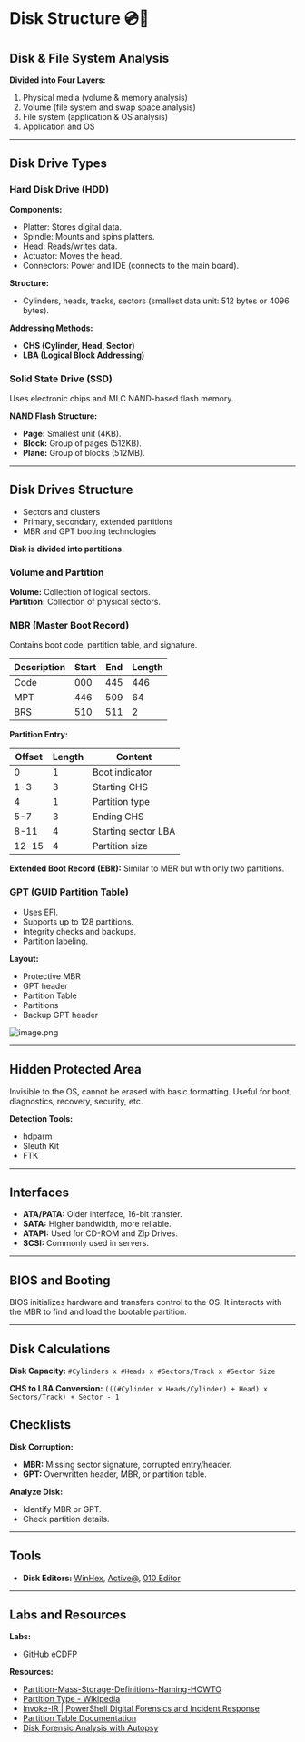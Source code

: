 # Disk Structure 💿💽

## Disk & File System Analysis

**Divided into Four Layers:**

1. Physical media (volume & memory analysis)
2. Volume (file system and swap space analysis)
3. File system (application & OS analysis)
4. Application and OS

---

## Disk Drive Types

### Hard Disk Drive (HDD)

**Components:**

- Platter: Stores digital data.
- Spindle: Mounts and spins platters.
- Head: Reads/writes data.
- Actuator: Moves the head.
- Connectors: Power and IDE (connects to the main board).

**Structure:**

- Cylinders, heads, tracks, sectors (smallest data unit: 512 bytes or 4096 bytes).

**Addressing Methods:**

- **CHS (Cylinder, Head, Sector)**
- **LBA (Logical Block Addressing)**

### Solid State Drive (SSD)

Uses electronic chips and MLC NAND-based flash memory.

**NAND Flash Structure:**

- **Page:** Smallest unit (4KB).
- **Block:** Group of pages (512KB).
- **Plane:** Group of blocks (512MB).

---

## Disk Drives Structure

- Sectors and clusters
- Primary, secondary, extended partitions
- MBR and GPT booting technologies

**Disk is divided into partitions.**

### Volume and Partition

**Volume:** Collection of logical sectors.  
**Partition:** Collection of physical sectors.

### MBR (Master Boot Record)

Contains boot code, partition table, and signature.

| Description | Start | End | Length |
| --- | --- | --- | --- |
| Code | 000 | 445 | 446 |
| MPT | 446 | 509 | 64 |
| BRS | 510 | 511 | 2 |

**Partition Entry:**

| Offset | Length | Content |
| --- | --- | --- |
| 0 | 1 | Boot indicator |
| 1-3 | 3 | Starting CHS |
| 4 | 1 | Partition type |
| 5-7 | 3 | Ending CHS |
| 8-11 | 4 | Starting sector LBA |
| 12-15 | 4 | Partition size |

**Extended Boot Record (EBR):** Similar to MBR but with only two partitions.

### GPT (GUID Partition Table)

- Uses EFI.
- Supports up to 128 partitions.
- Integrity checks and backups.
- Partition labeling.

**Layout:**

- Protective MBR
- GPT header
- Partition Table
- Partitions
- Backup GPT header

![image.png](https://prod-files-secure.s3.us-west-2.amazonaws.com/50f26eae-14f0-41b4-9e71-5d7eda8618ed/87ac263c-8c52-42e1-bf4a-fa4f27650848/image.png)

---

## Hidden Protected Area

Invisible to the OS, cannot be erased with basic formatting. Useful for boot, diagnostics, recovery, security, etc.

**Detection Tools:**

- hdparm
- Sleuth Kit
- FTK 


---

## Interfaces

- **ATA/PATA:** Older interface, 16-bit transfer.
- **SATA:** Higher bandwidth, more reliable.
- **ATAPI:** Used for CD-ROM and Zip Drives.
- **SCSI:** Commonly used in servers.

---

## BIOS and Booting

BIOS initializes hardware and transfers control to the OS. It interacts with the MBR to find and load the bootable partition.

---

## Disk Calculations

**Disk Capacity:** `#Cylinders x #Heads x #Sectors/Track x #Sector Size`

**CHS to LBA Conversion:** `(((#Cylinder x Heads/Cylinder) + Head) x Sectors/Track) + Sector - 1`

## Checklists

**Disk Corruption:**

- **MBR:** Missing sector signature, corrupted entry/header.
- **GPT:** Overwritten header, MBR, or partition table.

**Analyze Disk:**

- Identify MBR or GPT.
- Check partition details.

---

## Tools

- **Disk Editors:** [WinHex](https://www.x-ways.net/winhex/), [Active@](https://www.disk-image.com/index.html), [010 Editor](https://www.sweetscape.com/010editor/) 

---

## Labs and Resources

**Labs:**

- [GitHub eCDFP](https://github.com/cout-hello/eCDFP)

**Resources:**

- [Partition-Mass-Storage-Definitions-Naming-HOWTO](https://tldp.org/HOWTO/html_single/Partition-Mass-Storage-Definitions-Naming-HOWTO/)
- [Partition Type - Wikipedia](https://en.wikipedia.org/wiki/Partition_type)
- [Invoke-IR | PowerShell Digital Forensics and Incident Response](http://www.invoke-ir.com/2015/06/ontheforensictrail-part3.html)
- [Partition Table Documentation](https://www.jonrajewski.com/data/PartitionScheme/Partition_Table_Documentation_Compressed.pdf)
- [Disk Forensic Analysis with Autopsy](https://thesecmaster.com/blog/how-to-forensically-analyze-a-disk-using-autopsy)